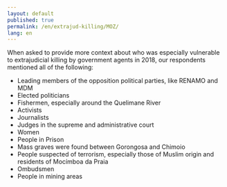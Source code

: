 ```yaml
---
layout: default
published: true
permalink: /en/extrajud-killing/MOZ/
lang: en
---
```


When asked to provide more context about who was especially vulnerable to extrajudicial killing by government agents in 2018, our respondents mentioned all of the following:
-	Leading members of the opposition political parties, like RENAMO and MDM
-	Elected politicians
-	Fishermen, especially around the Quelimane River
-	Activists
-	Journalists
-	Judges in the supreme and administrative court
-	Women
-	People in Prison
-	Mass graves were found between Gorongosa and Chimoio
-	People suspected of terrorism, especially those of Muslim origin and residents of Mocímboa da Praia
-	Ombudsmen
-	People in mining areas


